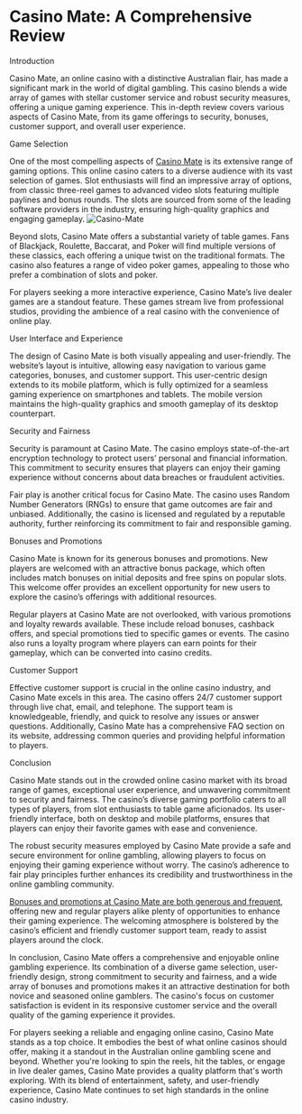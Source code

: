<h1>Casino Mate: A Comprehensive Review</h1>

<p>Introduction</p>

Casino Mate, an online casino with a distinctive Australian flair, has made a significant mark in the world of digital gambling. This casino blends a wide array of games with stellar customer service and robust security measures, offering a unique gaming experience. This in-depth review covers various aspects of Casino Mate, from its game offerings to security, bonuses, customer support, and overall user experience.

Game Selection

One of the most compelling aspects of <a href="https://mate.casino">Casino Mate</a> is its extensive range of gaming options. This online casino caters to a diverse audience with its vast selection of games. Slot enthusiasts will find an impressive array of options, from classic three-reel games to advanced video slots featuring multiple paylines and bonus rounds. The slots are sourced from some of the leading software providers in the industry, ensuring high-quality graphics and engaging gameplay.
![Casino-Mate](https://github.com/MateCasi/CasinoLover/assets/150432000/866e81cc-842a-4bf3-8ed0-bc48c94c5bb1)


Beyond slots, Casino Mate offers a substantial variety of table games. Fans of Blackjack, Roulette, Baccarat, and Poker will find multiple versions of these classics, each offering a unique twist on the traditional formats. The casino also features a range of video poker games, appealing to those who prefer a combination of slots and poker.

For players seeking a more interactive experience, Casino Mate’s live dealer games are a standout feature. These games stream live from professional studios, providing the ambience of a real casino with the convenience of online play.

User Interface and Experience

The design of Casino Mate is both visually appealing and user-friendly. The website’s layout is intuitive, allowing easy navigation to various game categories, bonuses, and customer support. This user-centric design extends to its mobile platform, which is fully optimized for a seamless gaming experience on smartphones and tablets. The mobile version maintains the high-quality graphics and smooth gameplay of its desktop counterpart.

Security and Fairness

Security is paramount at Casino Mate. The casino employs state-of-the-art encryption technology to protect users’ personal and financial information. This commitment to security ensures that players can enjoy their gaming experience without concerns about data breaches or fraudulent activities.

Fair play is another critical focus for Casino Mate. The casino uses Random Number Generators (RNGs) to ensure that game outcomes are fair and unbiased. Additionally, the casino is licensed and regulated by a reputable authority, further reinforcing its commitment to fair and responsible gaming.

Bonuses and Promotions

Casino Mate is known for its generous bonuses and promotions. New players are welcomed with an attractive bonus package, which often includes match bonuses on initial deposits and free spins on popular slots. This welcome offer provides an excellent opportunity for new users to explore the casino’s offerings with additional resources.

Regular players at Casino Mate are not overlooked, with various promotions and loyalty rewards available. These include reload bonuses, cashback offers, and special promotions tied to specific games or events. The casino also runs a loyalty program where players can earn points for their gameplay, which can be converted into casino credits.

Customer Support

Effective customer support is crucial in the online casino industry, and Casino Mate excels in this area. The casino offers 24/7 customer support through live chat, email, and telephone. The support team is knowledgeable, friendly, and quick to resolve any issues or answer questions. Additionally, Casino Mate has a comprehensive FAQ section on its website, addressing common queries and providing helpful information to players.

Conclusion

Casino Mate stands out in the crowded online casino market with its broad range of games, exceptional user experience, and unwavering commitment to security and fairness. The casino’s diverse gaming portfolio caters to all types of players, from slot enthusiasts to table game aficionados. Its user-friendly interface, both on desktop and mobile platforms, ensures that players can enjoy their favorite games with ease and convenience.

The robust security measures employed by Casino Mate provide a safe and secure environment for online gambling, allowing players to focus on enjoying their gaming experience without worry. The casino’s adherence to fair play principles further enhances its credibility and trustworthiness in the online gambling community.

<a href="https://mate.casino/bonuses">Bonuses and promotions at Casino Mate are both generous and frequent</a>, offering new and regular players alike plenty of opportunities to enhance their gaming experience. The welcoming atmosphere is bolstered by the casino’s efficient and friendly customer support team, ready to assist players around the clock.

In conclusion, Casino Mate offers a comprehensive and enjoyable online gambling experience. Its combination of a diverse game selection, user-friendly design, strong commitment to security and fairness, and a wide array of bonuses and promotions makes it an attractive destination for both novice and seasoned online gamblers. The casino's focus on customer satisfaction is evident in its responsive customer service and the overall quality of the gaming experience it provides.

For players seeking a reliable and engaging online casino, Casino Mate stands as a top choice. It embodies the best of what online casinos should offer, making it a standout in the Australian online gambling scene and beyond. Whether you're looking to spin the reels, hit the tables, or engage in live dealer games, Casino Mate provides a quality platform that's worth exploring. With its blend of entertainment, safety, and user-friendly experience, Casino Mate continues to set high standards in the online casino industry.

